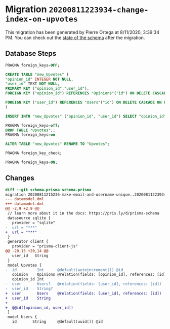 # Migration `20200811223934-change-index-on-upvotes`

This migration has been generated by Pierre Ortega at 8/11/2020, 3:39:34 PM.
You can check out the [state of the schema](./schema.prisma) after the migration.

## Database Steps

```sql
PRAGMA foreign_keys=OFF;

CREATE TABLE "new_Upvotes" (
"opinion_id" INTEGER NOT NULL,
"user_id" TEXT NOT NULL,
PRIMARY KEY ("opinion_id","user_id"),
FOREIGN KEY ("opinion_id") REFERENCES "Opinions"("id") ON DELETE CASCADE ON UPDATE CASCADE,

FOREIGN KEY ("user_id") REFERENCES "Users"("id") ON DELETE CASCADE ON UPDATE CASCADE
)

INSERT INTO "new_Upvotes" ("opinion_id", "user_id") SELECT "opinion_id", "user_id" FROM "Upvotes"

PRAGMA foreign_keys=off;
DROP TABLE "Upvotes";;
PRAGMA foreign_keys=on

ALTER TABLE "new_Upvotes" RENAME TO "Upvotes";

PRAGMA foreign_key_check;

PRAGMA foreign_keys=ON;
```

## Changes

```diff
diff --git schema.prisma schema.prisma
migration 20200811215236-make-email-and-username-unique..20200811223934-change-index-on-upvotes
--- datamodel.dml
+++ datamodel.dml
@@ -2,9 +2,9 @@
 // learn more about it in the docs: https://pris.ly/d/prisma-schema
 datasource sqlite {
   provider = "sqlite"
-  url = "***"
+  url = "***"
 }
 generator client {
   provider = "prisma-client-js"
@@ -20,13 +20,14 @@
   user_id   String
 }
 model Upvotes {
-  id         Int      @default(autoincrement()) @id
   opinion    Opinions @relation(fields: [opinion_id], references: [id])
   opinion_id Int
-  user       Users?   @relation(fields: [user_id], references: [id])
-  user_id    String?
+  user       Users    @relation(fields: [user_id], references: [id])
+  user_id    String
+
+  @@id([opinion_id, user_id])
 }
 model Users {
   id       String     @default(uuid()) @id
```


